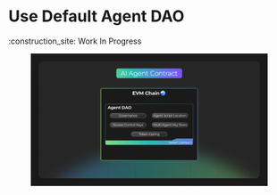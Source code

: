 # Use Default Agent DAO

:construction\_site: Work In Progress

<figure><img src="../../.gitbook/assets/Agent-DAO (1).png" alt=""><figcaption></figcaption></figure>
